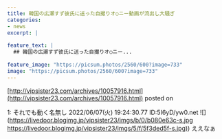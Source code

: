 ```yaml
---
title: 韓国の広瀬すず彼氏に送った自撮りオ○ニー動画が流出し大騒ぎ
categories:
- news
excerpt: |
  
feature_text: |
  ## 韓国の広瀬すず彼氏に送った自撮りオ○ニー...
  
feature_image: "https://picsum.photos/2560/600?image=733"
image: "https://picsum.photos/2560/600?image=733"
---
```


[http://vipsister23.com/archives/10057916.html](http://vipsister23.com/archives/10057916.html)
posted on 

<!--more-->

1: それでも動く名無し 2022/06/07(火) 19:24:30.77 ID:5I6yD/yw0.net ![](https://livedoor.blogimg.jp/vipsister23/imgs/b/0/b080e63c-s.jpg [https://livedoor.blogimg.jp/vipsister23/imgs/5/f/5f3ded5f-s.jpg)](https://livedoor.blogimg.jp/vipsister23/imgs/5/f/5f3ded5f-s.jpg)) ええなぁ
